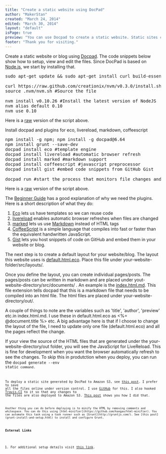 ```yaml
---
title: "Create a static website using DocPad"
author: "MakerStan"
created: "March 24, 2014"
edited: "March 30, 2014"
layout: "default"
isPage: true
preview: "You can use Docpad to create a static website. Static sites can be hosted on cloud storage services such Amazon S3. The steps listed below are for Linux, but this tool works on Windows and Mac as well."
footer: "Thank you for visiting." 
---
```

Create a static website or blog using [Docpad](http://docpad.org). The code snippets below show how to setup, view and edit the files. Since DocPad is based on [Node.js](http://nodejs.org/), we start by installing that.
<pre>
sudo apt-get update && sudo apt-get install curl build-essential openssl libssl-dev git python
 
curl https://raw.github.com/creationix/nvm/v0.3.0/install.sh | sh #Install Node Version Manager
source .nvm/nvm.sh #Source the file
 
nvm install v0.10.26 #Install the latest version of NodeJS
nvm alias default 0.10
nvm use 0.10
</pre>

Here is a [raw](https://gist.githubusercontent.com/MakerStan/9865462/raw/install-nodejs.sh) version of the script above.

Install docpad and plugins for eco, livereload, markdown, coffeescript
<pre>
npm install -g npm; npm install -g docpad@6.64
npm install grunt --save-dev
docpad install eco #template engine
docpad install livereload #automatic browser refresh
docpad install marked #markdown support
docpad install coffeescript #javascript preprocessor
docpad install gist #embed code snippets from GitHub Gist
 
docpad run #start the process that monitors file changes and refreshes the browser
</pre>

Here is a [raw](https://gist.githubusercontent.com/MakerStan/9865462/raw/install-docpad-and-plugins.sh) version of the script above.

The [Beginner Guide](http://docpad.org/docs/begin) has a good explanation of why we need the plugins. Here is a short description of what they do:
1. [Eco](https://github.com/sstephenson/eco) lets us have templates so we can reuse code
2. [livereload](https://github.com/docpad/docpad-plugin-livereload) enables automatic browser refreshes when files are changed
3. [marked](https://github.com/docpad/docpad-plugin-marked) lets us use [Markdown](http://en.wikipedia.org/wiki/Markdown#Example) instead of HTML tags
4. [CoffeeScript](http://coffeescript.org/) is a simple language that compiles into fast or faster than the equivalent handwritten JavaScript.
5. [Gist](https://gist.github.com) lets you host snippets of code on GitHub and embed them in your website or blog.

The next step is to create a default layout for your website/blog. The layout this website uses is [default.html.eco](https://github.com/MakerStan/make/blob/master/src/layouts/default.html.eco). Place this file under your-website-folder/src/layouts/.

Once you define the layout, you can create individual pages/posts. The pages/posts can be written in markdown and are placed under yout-website-directory/src/documents/ . An example is the [index.html.md](https://raw.githubusercontent.com/MakerStan/make/master/src/documents/index.html.md). This file extension tells docpad that this is a markdown file that needs to be compiled into an html file. The html files are placed under your-website-directory/out/.

A couple of things to note are the variables such as 'title', 'author', 'preview' etc.in index.html.md. I use these in default.html.eco as <%= @document.title %>  etc. A big advantage here is that if I choose to change the layout of the file, I need to update only one file (default.html.eco) and all the pages reflect the change.

If your view the source of the HTML files that are generated under the your-website-directory/out folder, you will see the JavaScript for LiveReload. This is fine for development when you want the browser automatically refresh to see the changes. To skip this in produtction when you deploy, you can run the <code>docpad generate --env static<code/> command.  

To deploy a static site generated by DocPad to Amazon S3, see [this post](edit-amazon-s3-files-linux.html). I prefer to save all the files online under version control. I use [GitHub](https://github.com) for this. I also hooked [Travis-CI](https://travis-ci.org/) to it so that any changes to the files are also deployed to Amazon S3. [This post](setup-travis-ci.html) shows you how I did that.

	Another thing you can do before deploying is to minify the HTML by removing comments and whitespace. You can do this using [html-minifier](https://github.com/kangax/html-minifier). You can automate this task using a task runner such as [Grunt](http://gruntjs.com/). See [this post](grunt-install-and-setup.html) to install and configure Grunt.

**External Links**
1. For additional setup details visit [this link](http://docpad.org/node/install).
